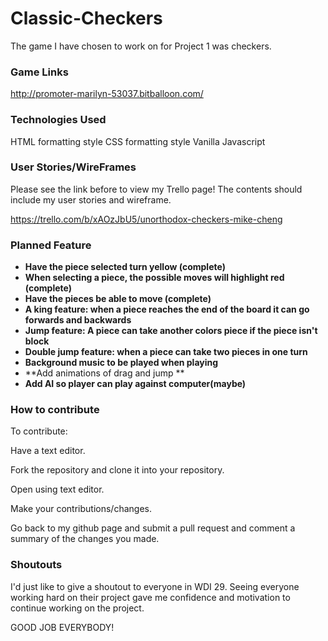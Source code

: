 # Classic-Checkers

The game I have chosen to work on for Project 1 was checkers.

### Game Links

http://promoter-marilyn-53037.bitballoon.com/


### Technologies Used
HTML formatting style
CSS formatting style
Vanilla Javascript

### User Stories/WireFrames
Please see the link before to view my Trello page! The contents should include my user stories and wireframe.

https://trello.com/b/xAOzJbU5/unorthodox-checkers-mike-cheng

### Planned Feature
* **Have the piece selected turn yellow (complete)**
* **When selecting a piece, the possible moves will highlight red (complete)**
* **Have the pieces be able to move (complete)**
* **A king feature: when a piece reaches the end of the board it can go forwards and backwards**
* **Jump feature: A piece can take another colors piece if the piece isn't block**
* **Double jump feature: when a piece can take two pieces in one turn**
* **Background music to be played when playing**
* **Add animations of drag and jump **
* **Add AI so player can play against computer(maybe)**

### How to contribute

To contribute:

Have a text editor.

Fork the repository and clone it into your repository.

Open using text editor.

Make your contributions/changes.

Go back to my github page and submit a pull request and comment a summary of the changes you made.


### Shoutouts

I'd just like to give a shoutout to everyone in WDI 29. Seeing everyone working hard on their project gave me confidence and motivation to continue working on the project.

GOOD JOB EVERYBODY!
